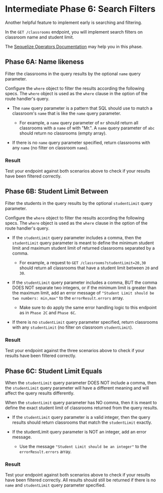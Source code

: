 # Intermediate Phase 6: Search Filters

Another helpful feature to implement early is searching and filtering.

In the `GET /classrooms` endpoint, you will implement search filters on
classroom name and student limit.

The [Sequelize Operators Documentation][op-docs] may help you in this phase.

## Phase 6A: Name likeness

Filter the classrooms in the query results by the optional `name` query
parameter.

Configure the `where` object to filter the results according the following
specs. The `where` object is used as the `where` clause in the option of the
route handler's query.

- The `name` query parameter is a pattern that SQL should use to match a
classroom's `name` that is like the `name` query parameter.
  - For example, a `name` query parameter of `mr` should return all classrooms
with a `name` of with "Mr.". A `name` query parameter of `abc` should return no
classrooms (empty array).

- If there is no `name` query parameter specified, return classrooms with
any `name` (no filter on classroom `name`).

### Result

Test your endpoint against both scenarios above to check if your results have
been filtered correctly.

## Phase 6B: Student Limit Between

Filter the students in the query results by the optional `studentLimit` query
parameter.

Configure the `where` object to filter the results according the following
specs. The `where` object is used as the `where` clause in the option of the
route handler's query.

- If the `studentLimit` query parameter includes a comma, then the
`studentLimit` query parameter is meant to define the minimum student limit and
maximum student limit of returned classrooms separated by a comma.
   - For example, a request to `GET /classrooms?studentLimit=20,30` should
return all classrooms that have a student limit between `20` and `30`.

- If the `studentLimit` query parameter includes a comma, BUT the comma DOES NOT
separate two integers, or if the minimum limit is greater than the maximum
limit, add an error message of `"Student Limit should be two numbers: min,max"`
to the `errorResult.errors` array.
    - Make sure to do apply the same error handling logic to this endpoint as in
`Phase 2C` and `Phase 6C`.

- If there is no `studentLimit` query parameter specified, return classrooms
with any `studentLimit` (no filter on classroom `studentLimit`).

### Result

Test your endpoint against the three scenarios above to check if your results
have been filtered correctly.

## Phase 6C: Student Limit Equals

When the `studentLimit` query parameter DOES NOT include a comma, then the
`studentLimit` query parameter will have a different meaning and will affect the
query results differently.

When the `studentLimit` query parameter has NO comma, then it is meant to define
the exact student limit of classrooms returned from the query results.

- If the `studentLimit` query parameter is a valid integer, then the query
results should return classrooms that match the `studentLimit` exactly.

- If the studentLimit query parameter is NOT an integer, add an error message.
  -  Use the message `"Student Limit should be an integer"` to the
     `errorResult.errors` array.

### Result

Test your endpoint against both scenarios above to check if your results have
been filtered correctly. All results should still be returned if there is no
`name` and `studentLimit` query parameter specified.

[op-docs]: https://sequelize.org/v5/manual/querying.html